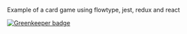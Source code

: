 Example of a card game using flowtype, jest, redux and react

[![Greenkeeper badge](https://badges.greenkeeper.io/jagreehal/flowtype-react-redux-jest-card-game.svg)](https://greenkeeper.io/)